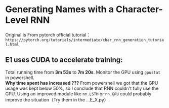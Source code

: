 # Generating Names with a Character-Level RNN
 Original is From pytorch official tutorial：`https://pytorch.org/tutorials/intermediate/char_rnn_generation_tutorial.html`
## E1 uses CUDA to accelerate training:  
Total running time from **3m 53s** to **7m 20s**. Monitor the GPU using `gpustat` in powershell.  
**Why time spent has increased ???** From powershell we got that the GPU usage was kept below 50%, so I conclude that RNN couldn't fully use the GPU. Using an improved module like `nn.LSTM` or `nn.GRU` could probably improve the situation（Try them in the ...E_X.py）. 
